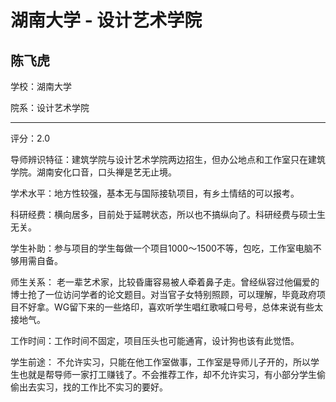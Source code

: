 # 湖南大学 - 设计艺术学院

## 陈飞虎

学校：湖南大学

院系：设计艺术学院

* * *

评分：2.0

导师辨识特征：建筑学院与设计艺术学院两边招生，但办公地点和工作室只在建筑学院。湖南安化口音，口头禅是艺无止境。

学术水平：地方性较强，基本无与国际接轨项目，有乡土情结的可以报考。

科研经费：横向居多，目前处于延聘状态，所以也不搞纵向了。科研经费与硕士生无关。

学生补助：参与项目的学生每做一个项目1000～1500不等，包吃，工作室电脑不够用需自备。

师生关系：
老一辈艺术家，比较昏庸容易被人牵着鼻子走。曾经纵容过他偏爱的博士抢了一位访问学者的论文题目。对当官子女特别照顾，可以理解，毕竟政府项目不好拿。WG留下来的一些烙印，喜欢听学生唱红歌喊口号号，总体来说有些太接地气。

工作时间：工作时间不固定，项目压头也可能通宵，设计狗也该有此觉悟。

学生前途：
不允许实习，只能在他工作室做事，工作室是导师儿子开的，所以学生也就是帮导师一家打工赚钱了。不会推荐工作，却不允许实习，有小部分学生偷偷出去实习，找的工作比不实习的要好。